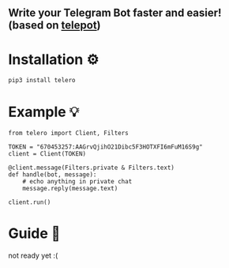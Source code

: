 ## Write your Telegram Bot faster and easier! (based on [telepot](https://github.com/nickoala/telepot))

# Installation ⚙️
```
pip3 install telero
```

# Example 💡

```
from telero import Client, Filters

TOKEN = "670453257:AAGrvQjihO21Dibc5F3HOTXFI6mFuM16S9g"
client = Client(TOKEN)

@client.message(Filters.private & Filters.text)
def handle(bot, message):
    # echo anything in private chat
    message.reply(message.text)

client.run()

```


# Guide 📙
not ready yet :(